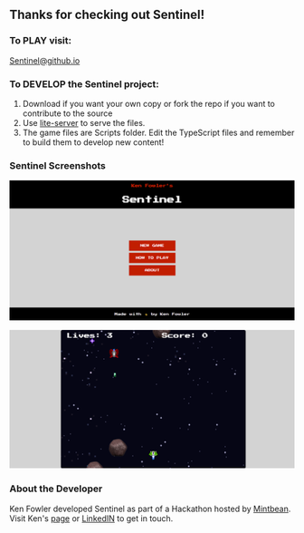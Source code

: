 ## Thanks for checking out Sentinel!

### To PLAY visit:

[Sentinel@github.io](https://kenpfowler.github.io/)

### To DEVELOP the Sentinel project:

1. Download if you want your own copy or fork the repo if you want to contribute to the source
2. Use [lite-server](https://preview.npmjs.com/package/lite-server) to serve the files.
3. The game files are Scripts folder. Edit the TypeScript files and remember to build them to develop new content!

### Sentinel Screenshots

![Portal Photo: ](./hompage-assets/screenshot-homepage.png)

![Gameplay Photo: ](./hompage-assets/screenshot-game.png)

### About the Developer

Ken Fowler developed Sentinel as part of a Hackathon hosted by [Mintbean](https://mintbean.io/meets?sort=upcoming).
Visit Ken's [page](https://www.kennyf.ca/) or [LinkedIN](https://www.linkedin.com/in/kenpfowler/) to get in touch.
